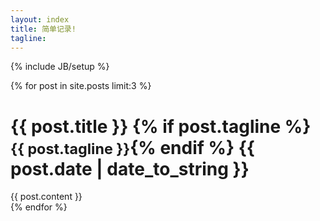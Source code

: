 ```yaml
---
layout: index
title: 简单记录!
tagline: 
---
```

{% include JB/setup %}

{% for post in site.posts limit:3 %}
<div class="page-header">
  <h1>{{ post.title }} {% if post.tagline %} <small>{{ post.tagline }}</small>{% endif %}
  <span class="pull-right">{{ post.date | date_to_string }}</span></h1>
</div>

<div class="row">
  <div class="col-xs-12">
    {{ post.content }}
  </div>
</div>
 {% endfor %}
